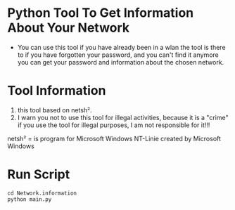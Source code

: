 # Python Tool To Get Information About Your Network
* You can use this tool if you have already been in a wlan the tool is there to if you have forgotten your password, and you can't find it anymore you can get your password and information about the chosen network.


# Tool Information

1. this tool based on netsh².
2. I warn you not to use this tool for illegal activities, because it is a "crime" if you use the tool for illegal purposes, I am not responsible for it!!!

netsh² = is program for Microsoft Windows NT-Linie created by Microsoft Windows

# Run Script

```
cd Network.information
python main.py
```
